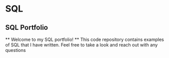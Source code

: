 # SQL
## SQL Portfolio
** Welcome to my SQL portfolio! **
This code repository contains examples of SQL that I have written. Feel free to take a look and reach out with any questions
